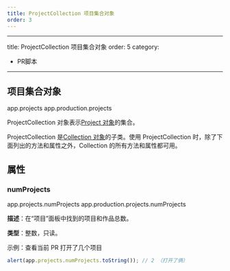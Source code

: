 ```yaml
---
title: ProjectCollection 项目集合对象
order: 3
---
```


---
title: ProjectCollection 项目集合对象
order: 5
category:

- PR脚本

---

## 项目集合对象

app.projects
app.production.projects

ProjectCollection 对象表示[Project 对象](https://ppro-scripting.docsforadobe.dev/general/project.html#project)的集合。

ProjectCollection 是[Collection 对象](https://ppro-scripting.docsforadobe.dev/collection/collection.html#collection)的子类。使用 ProjectCollection 时，除了下面列出的方法和属性之外，Collection 的所有方法和属性都可用。

## 属性

### numProjects

app.projects.numProjects
app.production.projects.numProjects

**描述**：在“项目”面板中找到的项目和作品总数。

**类型**：整数，只读。

示例：查看当前 PR 打开了几个项目

```javascript
alert(app.projects.numProjects.toString()); // 2 （打开了俩）
```
